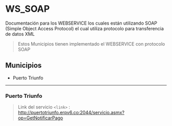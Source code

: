 # WS_SOAP
Documentación para los WEBSERVICE  los cuales están utilizando SOAP (Simple Object Access Protocol) el cual utiliza protocolo para transferencia de datos XML
>  Estos Municipios tienen implementado el WEBSERVICE con protocolo SOAP 

## Municipios
- Puerto Triunfo
---

### Puerto Triunfo
> Link del servicio
> `<link>` : <http://puertotriunfo.erpv6.co:2044/servicio.asmx?op=GetNotificarPago>
